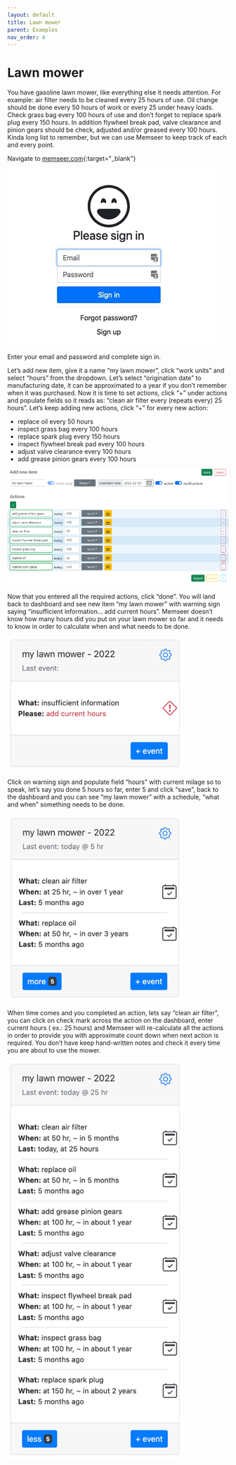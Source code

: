 ```yaml
---
layout: default 
title: Lawn mower
parent: Examples
nav_order: 4
---
```


# Lawn mower

You have gasoline lawn mower, like everything else it needs attention. For example: air filter needs to be cleaned every 25 hours of use. Oil change should be
done every 50 hours of work or every 25 under heavy loads. Check grass bag every 100 hours of use and don’t forget to replace spark plug every 150 hours. In
addition flywheel break pad, valve clearance and pinion gears should be check, adjusted and/or greased every 100 hours. Kinda long list to remember, but we can
use Memseer to keep track of each and every point.

Navigate to [memseer.com](memseer.com){:target="_blank"}

![](../../assets/images/sign_up/signin.jpg)

Enter your email and password and complete sign in. 

Let’s add new item, give it a name “my lawn mower”, click “work units” and select “hours” from the dropdown. Let’s select “origination date” to manufacturing
date, it can be approximated to a year if you don’t remember when it was purchased. Now it is time to set actions, click “+” under actions and populate fields
so it reads as: “clean air filter every (repeats every) 25 hours”. Let’s keep adding new actions, click “+” for every new action:

* replace oil every 50 hours
* inspect grass bag every 100 hours
* replace spark plug every 150 hours
* inspect flywheel break pad every 100 hours
* adjust valve clearance every 100 hours
* add grease pinion gears every 100 hours

![](../../assets/images/examples/lawn_mower/new_item.png)

Now that you entered all the required actions, click “done”. You will land back to dashboard and see new item “my lawn mower” with warning sign saying
“insufficient information… add current hours”. Memseer doesn’t know how many hours did you put on your lawn mower so far and it needs to know in order to
calculate when and what needs to be done. 

![](../../assets/images/examples/lawn_mower/insufficient_info.png)

Click on warning sign and populate field “hours” with current milage so to speak, let’s say you done 5 hours so far,
enter 5 and click “save”, back to the dashboard and you can see “my lawn mower” with a schedule, “what and when” something needs to be done.

![](../../assets/images/examples/lawn_mower/schedule.png)

When time comes and you completed an action, lets say “clean air filter”, you can click on check mark across the action on the dashboard, enter current hours (
ex.: 25 hours) and Memseer will re-calculate all the actions in order to provide you with approximate count down when next action is required. You don’t have
keep hand-written notes and check it every time you are about to use the mower.

![](../../assets/images/examples/lawn_mower/dashboard.png)
